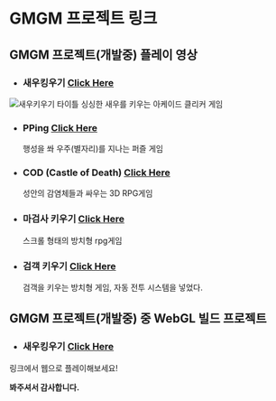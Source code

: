 # **GMGM 프로젝트 링크**

## **GMGM 프로젝트(개발중) 플레이 영상**

- ### **새우킹우기** [Click Here](https://www.youtube.com/watch?v=sw-D3gNTPn8)
![새우키우기 타이틀](https://user-images.githubusercontent.com/64318091/119672716-c75acd80-be75-11eb-875c-d6b36d2a864e.png)
	싱싱한 새우를 키우는 아케이드 클리커 게임
	
- ### **PPing** [Click Here](http://www.gigdc.or.kr/sub01/sub03.php)
	행성을 쏴 우주(별자리)를 지나는 퍼즐 게임
	
- ### **COD** (Castle of Death) [Click Here](https://youtu.be/4qrM5q6NGG0)
	성안의 감염체들과 싸우는 3D RPG게임
	
- ### **마검사 키우기** [Click Here](https://youtu.be/nZ7N1QXERKQ)
	스크롤 형태의 방치형 rpg게임

- ### **검객 키우기** [Click Here](https://youtu.be/qYGaRKeeg30)
	검객을 키우는 방치형 게임, 자동 전투 시스템을 넣었다.

## **GMGM 프로젝트(개발중) 중 WebGL 빌드 프로젝트**
- ### **새우킹우기** [Click Here](https://dongyeonseodev.github.io/GMGMPrawn/)
링크에서 웹으로 플레이해보세요!

**봐주셔서 감사합니다.**
